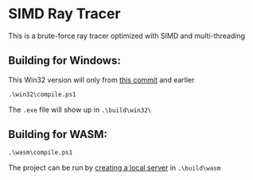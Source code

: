 # SIMD Ray Tracer
This is a brute-force ray tracer optimized with SIMD and multi-threading

## Building for Windows:
This Win32 version will only from [this commit](2a18de811a183a9c76aebd0279941832a39032f1) and earlier
```ps
.\win32\compile.ps1
```
The `.exe` file will show up in `.\build\win32\`

## Building for WASM:
```ps
.\wasm\compile.ps1
```

The project can be run by [creating a local server](https://github.com/Ne0nWinds/Basic-File-Server) in `.\build\wasm`
